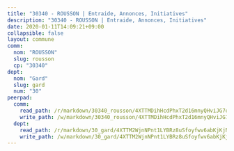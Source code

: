 ```yaml
---
title: "30340 - ROUSSON | Entraide, Annonces, Initiatives"
description: "30340 - ROUSSON | Entraide, Annonces, Initiatives"
date: 2020-01-11T14:09:21+09:00
collapsible: false
layout: commune
comm:
  nom: "ROUSSON"
  slug: rousson
  cp: "30340"
dept:
  nom: "Gard"
  slug: gard
  num: "30"
peerpad:
  comm:
    read_path: /r/markdown/30340_rousson/4XTTMDihHcdPhxT2d16mnyQHviJG7qCKM7VZeX1L8FDLXBsGL
    write_path: /w/markdown/30340_rousson/4XTTMDihHcdPhxT2d16mnyQHviJG7qCKM7VZeX1L8FDLXBsGL-K3TgUag8cn7hrbMVGWU2yCVzFcR7EEnXD2qVdWvSLKXsrtNhTyKB5KhAmGRqxTdWJeV99qGukngJsBm8WjwxGxCXeB3weGHeZicZjxUHW1Ln733DGgdMwcYozWAuMcbgoY38gvfz
  dept:
    read_path: /r/markdown/30_gard/4XTTM2WjnNPnt1LYBRz8uSfoyfwv6abKjKjNdBGxuvymmgvkj
    write_path: /w/markdown/30_gard/4XTTM2WjnNPnt1LYBRz8uSfoyfwv6abKjKjNdBGxuvymmgvkj-K3TgUpCvFefN2LRJ7huXqVovWWqmjJgEMWkVs9s4fhfrGjyZZK9z4gxyddycCKs6S9BWFUcJqqZYCKuxj79SWNiGiob7Xchr25rMmkVQhAFrAwBxAqY3T99GTsQfKxLrXrnx3pGK
---
```


